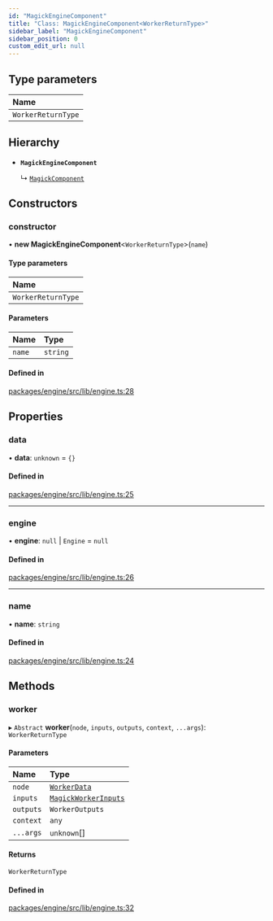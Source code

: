 ```yaml
---
id: "MagickEngineComponent"
title: "Class: MagickEngineComponent<WorkerReturnType>"
sidebar_label: "MagickEngineComponent"
sidebar_position: 0
custom_edit_url: null
---
```


## Type parameters

| Name |
| :------ |
| `WorkerReturnType` |

## Hierarchy

- **`MagickEngineComponent`**

  ↳ [`MagickComponent`](MagickComponent.md)

## Constructors

### constructor

• **new MagickEngineComponent**<`WorkerReturnType`\>(`name`)

#### Type parameters

| Name |
| :------ |
| `WorkerReturnType` |

#### Parameters

| Name | Type |
| :------ | :------ |
| `name` | `string` |

#### Defined in

[packages/engine/src/lib/engine.ts:28](https://github.com/Oneirocom/MagickML/blob/f74165ec/packages/engine/src/lib/engine.ts#L28)

## Properties

### data

• **data**: `unknown` = `{}`

#### Defined in

[packages/engine/src/lib/engine.ts:25](https://github.com/Oneirocom/MagickML/blob/f74165ec/packages/engine/src/lib/engine.ts#L25)

___

### engine

• **engine**: ``null`` \| `Engine` = `null`

#### Defined in

[packages/engine/src/lib/engine.ts:26](https://github.com/Oneirocom/MagickML/blob/f74165ec/packages/engine/src/lib/engine.ts#L26)

___

### name

• **name**: `string`

#### Defined in

[packages/engine/src/lib/engine.ts:24](https://github.com/Oneirocom/MagickML/blob/f74165ec/packages/engine/src/lib/engine.ts#L24)

## Methods

### worker

▸ `Abstract` **worker**(`node`, `inputs`, `outputs`, `context`, `...args`): `WorkerReturnType`

#### Parameters

| Name | Type |
| :------ | :------ |
| `node` | [`WorkerData`](../modules.md#workerdata) |
| `inputs` | [`MagickWorkerInputs`](../modules.md#magickworkerinputs) |
| `outputs` | `WorkerOutputs` |
| `context` | `any` |
| `...args` | `unknown`[] |

#### Returns

`WorkerReturnType`

#### Defined in

[packages/engine/src/lib/engine.ts:32](https://github.com/Oneirocom/MagickML/blob/f74165ec/packages/engine/src/lib/engine.ts#L32)
